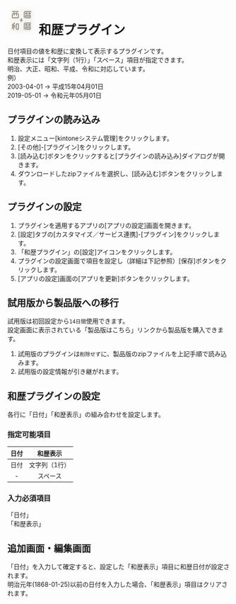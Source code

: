 # ![...](img/icon.png) 和歴プラグイン

日付項目の値を和歴に変換して表示するプラグインです。  
和歴表示には「文字列（1行）」「スペース」項目が指定できます。  
明治、大正、昭和、平成、令和に対応しています。  
例）  
2003-04-01 → 平成15年04月01日  
2019-05-01 → 令和元年05月01日

## プラグインの読み込み
1. 設定メニュー[kintoneシステム管理]をクリックします。
1. [その他]-[プラグイン]をクリックします。
1. [読み込む]ボタンをクリックすると[プラグインの読み込み]ダイアログが開きます。
1. ダウンロードしたzipファイルを選択し、[読み込む]ボタンをクリックします。

## プラグインの設定
1. プラグインを適用するアプリの[アプリの設定]画面を開きます。
1. [設定]タブの[カスタマイズ／サービス連携]-[プラグイン]をクリックします。
1. 「和歴プラグイン」の[設定]アイコンをクリックします。
1. プラグインの設定画面で項目を設定し（詳細は下記参照）[保存]ボタンをクリックします。
1. [アプリの設定]画面の[アプリを更新]ボタンをクリックします。

## 試用版から製品版への移行
試用版は初回設定から`14日間`使用できます。  
設定画面に表示されている「製品版はこちら」リンクから製品版を購入できます。
1. 試用版のプラグインは`削除せず`に、製品版のzipファイルを上記手順で読み込みます。
1. 試用版の設定情報が引き継がれます。

## 和歴プラグインの設定
各行に「日付」「和歴表示」の組み合わせを設定します。  

### 指定可能項目
| 日付 | 和歴表示 |
| :------------: |:------------:|
| 日付 | 文字列（1行） |
| - | スペース |

### 入力必須項目
「日付」  
「和歴表示」  

## 追加画面・編集画面
「日付」を入力して確定すると、設定した「和歴表示」項目に和歴日付が設定されます。  
明治元年(1868-01-25)以前の日付を入力した場合、「和歴表示」項目はクリアされます。